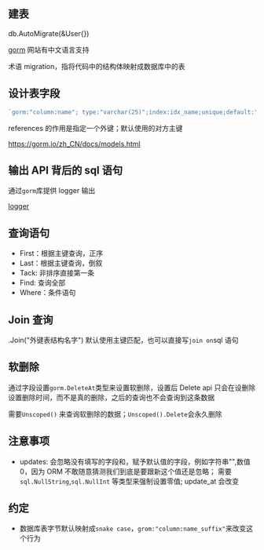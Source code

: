 ## 建表

db.AutoMigrate(&User{})

[gorm](https://gorm.io/docs) 网站有中文语言支持

术语 migration，指将代码中的结构体映射成数据库中的表

## 设计表字段

```go
`gorm:"column:name"; type:"varchar(25)";index:idx_name;unique;default:"value";references:Code; primarykey`
```

references 的作用是指定一个外键；默认使用的对方主键

https://gorm.io/zh_CN/docs/models.html

## 输出 API 背后的 sql 语句

通过`gorm`库提供 logger 输出

[logger](https://gorm.io/zh_CN/docs/logger.html)

## 查询语句

- First：根据主键查询，正序
- Last：根据主键查询，倒叙
- Tack: 非排序直接第一条
- Find: 查询全部
- Where：条件语句

## Join 查询

.Join("外键表结构名字") 默认使用主键匹配，也可以直接写`join on`sql 语句

## 软删除

通过字段设置`gorm.DeleteAt`类型来设置软删除，设置后 Delete api 只会在设删除设置删除时间，而不是真的删除，之后的查询也不会查询到这条数据

需要`Unscoped()` 来查询软删除的数据；`Unscoped().Delete`会永久删除

## 注意事项

- updates: 会忽略没有填写的字段和，赋予默认值的字段，例如字符串"",数值 0，因为 ORM 不敢随意猜测我们到底是要跟新这个值还是忽略；
  需要 `sql.NullString`,`sql.NullInt` 等类型来强制设置零值; update_at 会改变

## 约定

- 数据库表字节默认映射成`snake case`，`grom:"column:name_suffix"`来改变这个行为
